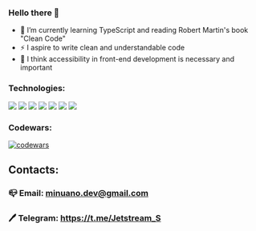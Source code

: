 ### Hello there 👋
+ :blue_book: I’m currently learning TypeScript and reading Robert Martin's book "Clean Code"
+ ⚡ I aspire to write clean and understandable code
+ :rabbit2: I think accessibility in front-end development is necessary and important
### Technologies:
![](https://img.shields.io/badge/-React-%232c3647?logo=react)
![](https://img.shields.io/badge/-Redux-blueviolet?logo=redux)
![](https://img.shields.io/badge/-JavaScript-black?logo=javascript)
![](https://img.shields.io/badge/-HTML5-gray?logo=html5)
![](https://img.shields.io/badge/-CSS3-%231989cf?logo=css3)
![](https://img.shields.io/badge/SASS-hotpink.svg?logo=SASS&logoColor=white)
![](https://img.shields.io/badge/-Node.js-%2368c71a?logo=node.js)

### Codewars:
[![codewars](https://www.codewars.com/users/JetBlade/badges/large)](https://www.codewars.com/users/JetBlade)

## Contacts:
### :mailbox_closed: Email: minuano.dev@gmail.com
### :pen: Telegram: https://t.me/Jetstream_S
<!--
**Alexandr-Ivsr/Alexandr-Ivsr** is a ✨ _special_ ✨ repository because its `README.md` (this file) appears on your GitHub profile.

Here are some ideas to get you started:

- 🔭 I’m currently working on ...
- 🌱 I’m currently learning ...
- 👯 I’m looking to collaborate on ...
- 🤔 I’m looking for help with ...
- 💬 Ask me about ...
- 📫 How to reach me: ...
- 😄 Pronouns: ...
- ⚡ Fun fact: ...
-->
